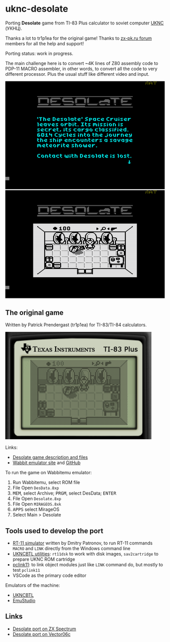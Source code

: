 # uknc-desolate
Porting **Desolate** game from TI-83 Plus calculator to soviet computer [UKNC](https://en.wikipedia.org/wiki/UKNC) (УКНЦ).

Thanks a lot to tr1p1ea for the original game!
Thanks to [zx-pk.ru forum](https://zx-pk.ru/forum.php) members for all the help and support!

Porting status: work in progress.

The main challenge here is to convert ~4K lines of Z80 assembly code to PDP-11 MACRO assembler, in other words, to convert all the code to very different processor. Plus the usual stuff like different video and input.

![](screenshot/port-story1.png)
![](screenshot/port-room1.png)


## The original game

Written by Patrick Prendergast (tr1p1ea) for TI-83/TI-84 calculators.

![](screenshot/original-room1.png)

Links:
 - [Desolate game description and files](https://www.ticalc.org/archives/files/fileinfo/348/34879.html)
 - [Wabbit emulator site](http://wabbitemu.org/) and [GitHub](https://github.com/sputt/wabbitemu)

To run the game on Wabbitemu emulator:
 1. Run Wabbitemu, select ROM file
 2. File Open `DesData.8xp`
 3. <kbd>MEM</kbd>, select Archive; <kbd>PRGM</kbd>, select DesData; <kbd>ENTER</kbd>
 4. File Open `Desolate.8xp`
 5. File Open `MIRAGEOS.8xk`
 6. <kbd>APPS</kbd> select MirageOS
 7. Select Main > Desolate


## Tools used to develop the port

 - [RT-11 simulator](http://emulator.pdp-11.org.ru/RT-11/distr/) written by Dmitry Patronov, to run RT-11 commands `MACRO` and `LINK` directly from the Windows command line
 - [UKNCBTL utilities](https://github.com/nzeemin/ukncbtl-utils): `rt11dsk` to work with disk images, `sav2cartridge` to prepare UKNC ROM cartridge
 - [pclink11](https://github.com/nzeemin/pclink11): to link object modules just like `LINK` command do, but mostly to test `pclink11`
 - VSCode as the primary code editor

 Emulators of the machine:
  - [UKNCBTL](https://github.com/nzeemin/ukncbtl)
  - [EmuStudio](https://zx-pk.ru/threads/18027-emulyator-uknts-emustudio.html)


## Links

 - [Desolate port on ZX Spectrum](https://github.com/nzeemin/spectrum-desolate)
 - [Desolate port on Vector06c](https://github.com/nzeemin/vector06c-desolate)

